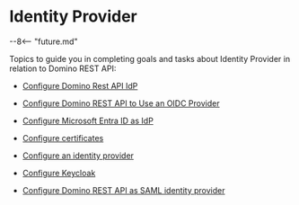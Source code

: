 # Identity Provider

--8<-- "future.md"

Topics to guide you in completing goals and tasks about Identity Provider in relation to Domino REST API:

- [Configure Domino Rest API IdP](configuredrapiIdP.md)

- [Configure Domino REST API to Use an OIDC Provider](configureoidc.md)

- [Configure Microsoft Entra ID as IdP](configuringAD.md)

- [Configure certificates](configuringCertificates.md)

- [Configure an identity provider](configuringIdentityProvider.md)

- [Configure Keycloak](configuringKeycloak.md)

- [Configure Domino REST API as SAML identity provider](keepsaml.md)

